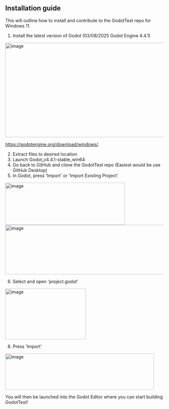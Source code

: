## Installation guide
This will outline how to install and contribute to the GodotTest repo for Windows 11

1. Install the latest version of Godot
   (03/08/2025 Godot Engine 4.4.1)
<img width="669" height="300" alt="image" src="https://github.com/user-attachments/assets/80cc1695-bf14-4c6c-93ff-7a37fae3f59b" />

https://godotengine.org/download/windows/

2. Extract files to desired location
3. Launch Godot_v4.4.1-stable_win64
4. Go back to GitHub and clone the GodotTest repo
   (Easiest would be use GitHub Desktop)
5. In Godot, press 'Import' or 'Import Existing Project'
<img width="380" height="134" alt="image" src="https://github.com/user-attachments/assets/bb38d217-ffe5-4ad3-8418-3f8a82f6189a" />
<img width="691" height="157" alt="image" src="https://github.com/user-attachments/assets/f40f012e-a281-404c-9d29-8f2768f4dde3" />

6. Select and open 'project.godot'

<img width="256" height="161" alt="image" src="https://github.com/user-attachments/assets/af8f4c9b-af49-4090-ad42-617909e020b6" />

8. Press 'Import'

<img width="473" height="115" alt="image" src="https://github.com/user-attachments/assets/0a748868-e020-4724-8adc-342b2d5c6fc0" />

You will then be launched into the Godot Editor where you can start building GodotTest!
